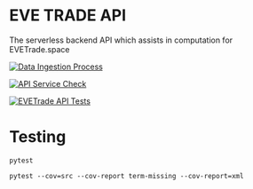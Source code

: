 # EVE TRADE API

The serverless backend API which assists in computation for EVETrade.space

[![Data Ingestion Process](https://github.com/awhipp/evetrade_api/actions/workflows/check_data_sync.yml/badge.svg)](https://github.com/awhipp/evetrade_api/actions/workflows/check_data_sync.yml)

[![API Service Check](https://github.com/awhipp/evetrade_api/actions/workflows/check_endpoints.yml/badge.svg)](https://github.com/awhipp/evetrade_api/actions/workflows/check_endpoints.yml)

[![EVETrade API Tests](https://github.com/awhipp/evetrade_api/actions/workflows/evetrade_api_tests.yml/badge.svg)](https://github.com/awhipp/evetrade_api/actions/workflows/evetrade_api_tests.yml)

# Testing

```
pytest
```

```
pytest --cov=src --cov-report term-missing --cov-report=xml
```